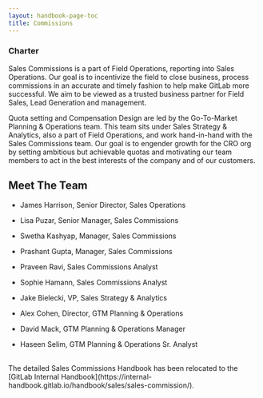 ```yaml
---
layout: handbook-page-toc
title: Commissions
---
```




### **Charter**

Sales Commissions is a part of Field Operations, reporting into Sales Operations. Our goal is to incentivize the field to close business, process commissions in an accurate and timely fashion to help make GitLab more successful. We aim to be viewed as a trusted business partner for Field Sales, Lead Generation and management.

Quota setting and Compensation Design are led by the Go-To-Market Planning & Operations team. This team sits under Sales Strategy & Analytics, also a part of Field Operations, and work hand-in-hand with the Sales Commissions team. Our goal is to engender growth for the CRO org by setting ambitious but achievable quotas and motivating our team members to act in the best interests of the company and of our customers.


## **Meet The Team**

- James Harrison, Senior Director, Sales Operations
- Lisa Puzar, Senior Manager, Sales Commissions
- Swetha Kashyap, Manager, Sales Commissions
- Prashant Gupta, Manager, Sales Commissions
- Praveen Ravi, Sales Commissions Analyst
- Sophie Hamann, Sales Commissions Analyst 

- Jake Bielecki, VP, Sales Strategy & Analytics
- Alex Cohen, Director, GTM Planning & Operations
- David Mack, GTM Planning & Operations Manager
- Haseen Selim, GTM Planning & Operations Sr. Analyst

<BR>
The detailed Sales Commissions Handbook has been relocated to the [GitLab Internal Handbook](https://internal-handbook.gitlab.io/handbook/sales/sales-commission/).
